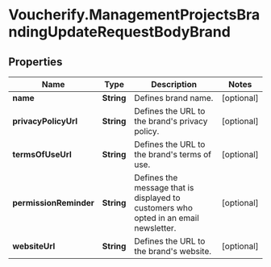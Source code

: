 # Voucherify.ManagementProjectsBrandingUpdateRequestBodyBrand

## Properties

Name | Type | Description | Notes
------------ | ------------- | ------------- | -------------
**name** | **String** | Defines brand name. | [optional] 
**privacyPolicyUrl** | **String** | Defines the URL to the brand&#39;s privacy policy. | [optional] 
**termsOfUseUrl** | **String** | Defines the URL to the brand&#39;s terms of use. | [optional] 
**permissionReminder** | **String** | Defines the message that is displayed to customers who opted in an email newsletter. | [optional] 
**websiteUrl** | **String** | Defines the URL to the brand&#39;s website. | [optional] 


